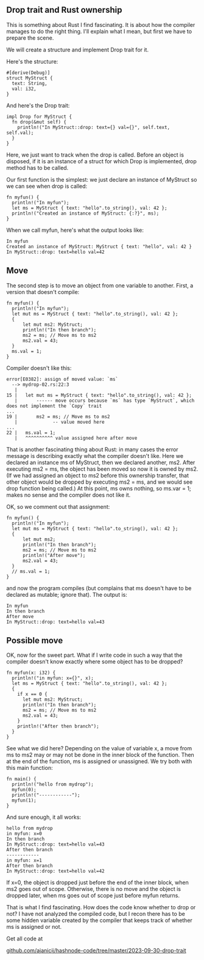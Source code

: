 ## Drop trait and Rust ownership

This is something about Rust I find fascinating. It is about how the
compiler manages to do the right thing. I'll explain what I mean, but first
we have to prepare the scene.

We will create a structure and implement Drop trait for it.

Here's the structure:

```
#[derive(Debug)]
struct MyStruct {
  text: String,
  val: i32,
}
```

And here's the Drop trait:

```
impl Drop for MyStruct {
  fn drop(&mut self) {
    println!("In MyStruct::drop: text={} val={}", self.text, self.val);
  }
}
```

Here, we just want to track when the drop is called. Before an object is
disposed, if it is an instance of a struct for which Drop is implemented,
drop method has to be called.

Our first function is the simplest: we just declare an instance of MyStruct
so we can see when drop is called:

```
fn myfun() {
  println!("In myfun");
  let ms = MyStruct { text: "hello".to_string(), val: 42 };
  println!("Created an instance of MyStruct: {:?}", ms);
}
```

When we call myfun, here's what the output looks like:

```
In myfun
Created an instance of MyStruct: MyStruct { text: "hello", val: 42 }
In MyStruct::drop: text=hello val=42
```


## Move

The second step is to move an object from one variable to another. First,
a version that doesn't compile:

```
fn myfun() {
  println!("In myfun");
  let mut ms = MyStruct { text: "hello".to_string(), val: 42 };
  {
      let mut ms2: MyStruct;
      println!("In then branch");
      ms2 = ms; // Move ms to ms2
      ms2.val = 43;
  }
  ms.val = 1;
}
```

Compiler doesn't like this:

```
error[E0382]: assign of moved value: `ms`
  --> mydrop-02.rs:22:3
   |
15 |   let mut ms = MyStruct { text: "hello".to_string(), val: 42 };
   |       ------ move occurs because `ms` has type `MyStruct`, which does not implement the `Copy` trait
...
19 |       ms2 = ms; // Move ms to ms2
   |             -- value moved here
...
22 |   ms.val = 1;
   |   ^^^^^^^^^^ value assigned here after move
```

That is another fascinating thing about Rust: in many cases the error message is
describing exactly what the compiler doesn't like. Here we declared an instance ms of
MyStruct, then we declared another, ms2. After executing ms2 = ms, the object has
been moved so now it is owned by ms2. (If we had assigned an object to ms2 before
this ownership transfer, that other object would be dropped by executing ms2 = ms,
and we would see drop function being called.) At this point, ms owns nothing, so
ms.var = 1; makes no sense and the compiler does not like it.

OK, so we comment out that assignment:

```
fn myfun() {
  println!("In myfun");
  let mut ms = MyStruct { text: "hello".to_string(), val: 42 };
  {
      let mut ms2;
      println!("In then branch");
      ms2 = ms; // Move ms to ms2
      println!("After move");
      ms2.val = 43;
  }
  // ms.val = 1;
}
```

and now the program compiles (but complains that ms doesn't have to be declared
as mutable; ignore that). The output is:

```
In myfun
In then branch
After move
In MyStruct::drop: text=hello val=43
```

## Possible move

OK, now for the sweet part. What if I write code in such a way that the compiler
doesn't know exactly where some object has to be dropped?

```
fn myfun(x: i32) {
  println!("in myfun: x={}", x);
  let ms = MyStruct { text: "hello".to_string(), val: 42 };
  {
    if x == 0 {
      let mut ms2: MyStruct;
      println!("In then branch");
      ms2 = ms; // Move ms to ms2
      ms2.val = 43;
    }
    println!("After then branch");
  }
}
```

See what we did here? Depending on the value of variable x, a move from ms to ms2
may or may not be done in the inner block of the function. Then at the end of the
function, ms is assigned or unassigned. We try both with this main function:

```
fn main() {
  println!("hello from mydrop");
  myfun(0);
  println!("------------");
  myfun(1);
}
```

And sure enough, it all works:

```
hello from mydrop
in myfun: x=0
In then branch
In MyStruct::drop: text=hello val=43
After then branch
------------
in myfun: x=1
After then branch
In MyStruct::drop: text=hello val=42
```

If x=0, the object is dropped just before the end of the inner block, when
ms2 goes out of scope. Otherwise, there is no move and the object is dropped
later, when ms goes out of scope just before myfun returns.

That is what I find fascinating. How does the code know whether to drop or not?
I have not analyzed the compiled code, but I recon there has to be some hidden
variable created by the compiler that keeps track of whether ms is assigned or
not.

Get all code at

[github.com/ajanicij/hashnode-code/tree/master/2023-09-30-drop-trait](https://github.com/ajanicij/hashnode-code/tree/master/2023-09-30-drop-trait)
